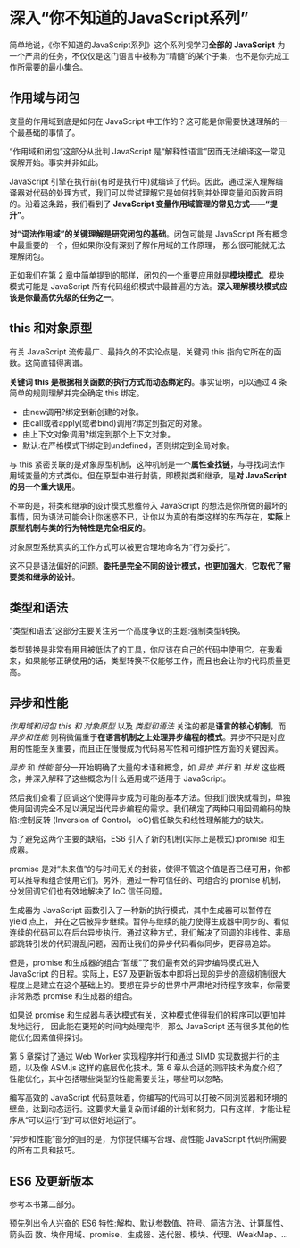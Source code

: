 # 深入“你不知道的JavaScript系列”

简单地说，《你不知道的JavaScript系列》这个系列视学习**全部的 JavaScript** 为一个严肃的任务，不仅仅是这门语言中被称为“精髓”的某个子集，也不是你完成工作所需要的最小集合。

## 作用域与闭包

变量的作用域到底是如何在 JavaScript 中工作的？这可能是你需要快速理解的一个最基础的事情了。

“作用域和闭包”这部分从批判 JavaScript 是“解释性语言”因而无法编译这一常见误解开始。事实并非如此。

JavaScript 引擎在执行前(有时是执行中)就编译了代码。因此，通过深入理解编译器对代码的处理方式，我们可以尝试理解它是如何找到并处理变量和函数声明的。沿着这条路，我们看到了 **JavaScript 变量作用域管理的常见方式——“提升”**。

**对“词法作用域”的关键理解是研究闭包的基础**。闭包可能是 JavaScript 所有概念中最重要的一个，但如果你没有深刻了解作用域的工作原理， 那么很可能就无法理解闭包。

正如我们在第 2 章中简单提到的那样，闭包的一个重要应用就是**模块模式**。模块模式可能是 JavaScript 所有代码组织模式中最普遍的方法。**深入理解模块模式应该是你最高优先级的任务之一**。

## this 和对象原型

有关 JavaScript 流传最广、最持久的不实论点是，关键词 this 指向它所在的函数。这简直错得离谱。

**关键词 this 是根据相关函数的执行方式而动态绑定的**。事实证明，可以通过 4 条简单的规则理解并完全确定 this 绑定。

* 由new调用?绑定到新创建的对象。
* 由call或者apply(或者bind)调用?绑定到指定的对象。
* 由上下文对象调用?绑定到那个上下文对象。
* 默认:在严格模式下绑定到undefined，否则绑定到全局对象。

与 this 紧密关联的是对象原型机制，这种机制是一个**属性查找链**，与寻找词法作用域变量的方式类似。但在原型中进行封装，即模拟类和继承，是**对 JavaScript 的另一个重大误用**。

不幸的是，将类和继承的设计模式思维带入 JavaScript 的想法是你所做的最坏的事情，因为语法可能会让你迷惑不已，让你以为真的有类这样的东西存在，**实际上原型机制与类的行为特性是完全相反的**。

对象原型系统真实的工作方式可以被更合理地命名为“行为委托”。

这不只是语法偏好的问题。**委托是完全不同的设计模式，也更加强大，它取代了需要类和继承的设计**。

## 类型和语法

“类型和语法”这部分主要关注另一个高度争议的主题:强制类型转换。

类型转换是非常有用且被低估了的工具，你应该在自己的代码中使用它。在我看来，如果能够正确使用的话，类型转换不仅能够工作，而且也会让你的代码质量更高。

## 异步和性能

*作用域和闭包* *this 和 对象原型* 以及 *类型和语法* 关注的都是**语言的核心机制**，而 *异步和性能* 则稍微偏重于**在语言机制之上处理异步编程的模式**。异步不只是对应用的性能至关重要，而且正在慢慢成为代码易写性和可维护性方面的关键因素。

*异步* 和 *性能* 部分一开始明确了大量的术语和概念，如 *异步* *并行* 和 *并发* 这些概念，并深入解释了这些概念为什么适用或不适用于 JavaScript。

然后我们查看了回调这个使得异步成为可能的基本方法。但我们很快就看到，单独使用回调完全不足以满足当代异步编程的需求。我们确定了两种只用回调编码的缺陷:控制反转 (Inversion of Control，IoC)信任缺失和线性理解能力的缺失。

为了避免这两个主要的缺陷，ES6 引入了新的机制(实际上是模式):promise 和生成器。

promise 是对“未来值”的与时间无关的封装，使得不管这个值是否已经可用，你都可以推导和组合使用它们。另外，通过一种可信任的、可组合的 promise 机制，分发回调它们也有效地解决了 IoC 信任问题。

生成器为 JavaScript 函数引入了一种新的执行模式，其中生成器可以暂停在 yield 点上， 并在之后被异步继续。暂停与继续的能力使得生成器中同步的、看似连续的代码可以在后台异步执行。通过这种方式，我们解决了回调的非线性、非局部跳转引发的代码混乱问题，因而让我们的异步代码看似同步，更容易追踪。

但是，promise 和生成器的组合“暂缓”了我们最有效的异步编码模式进入 JavaScript 的日程。实际上，ES7 及更新版本中即将出现的异步的高级机制很大程度上是建立在这个基础上的。要想在异步的世界中严肃地对待程序效率，你需要非常熟悉 promise 和生成器的组合。

如果说 promise 和生成器与表达模式有关，这种模式使得我们的程序可以更加并发地运行， 因此能在更短的时间内处理完毕，那么 JavaScript 还有很多其他的性能优化因素值得探讨。

第 5 章探讨了通过 Web Worker 实现程序并行和通过 SIMD 实现数据并行的主题，以及像 ASM.js 这样的底层优化技术。第 6 章从合适的测评技术角度介绍了性能优化，其中包括哪些类型的性能需要关注，哪些可以忽略。

编写高效的 JavaScript 代码意味着，你编写的代码可以打破不同浏览器和环境的壁垒，达到动态运行。这要求大量复杂而详细的计划和努力，只有这样，才能让程序从“可以运行”到“可以很好地运行”。

“异步和性能”部分的目的是，为你提供编写合理、高性能 JavaScript 代码所需要的所有工具和技巧。

## ES6 及更新版本

参考本书第二部分。

预先列出令人兴奋的 ES6 特性:解构、默认参数值、符号、简洁方法、计算属性、箭头函 数、块作用域、promise、生成器、迭代器、模块、代理、WeakMap、...